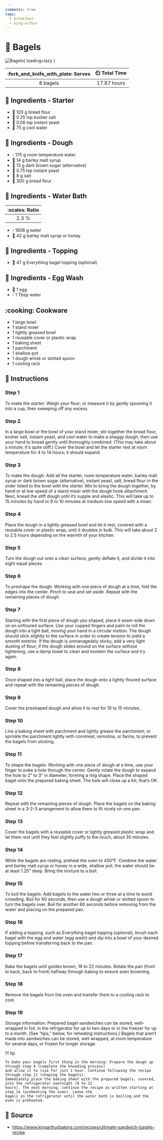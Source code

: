 ```yaml
---
comments: true
tags:
  - breakfast
  - king-arthur
---
```

# :bagel: Bagels

![Bagels][1]{ loading=lazy }

| :fork_and_knife_with_plate: Serves | :timer_clock: Total Time |
|:----------------------------------:|:-----------------------: |
| 8 bagels | 17.87 hours |

## :salt: Ingredients - Starter

- :ear_of_rice: 120 g bread flour
- :salt: 0.25 tsp kosher salt
- :microbe: 0.06 tsp instant yeast
- :ice_cube: 75 g cool water

## :salt: Ingredients - Dough

- :droplet: 170 g room temperature water
- :ear_of_rice: 14 g barley malt syrup
- :maple_leaf: 13 g dark brown sugar (alternative)
- :microbe: 0.75 tsp instant yeast
- :salt: 8 g salt
- :ear_of_rice: 300 g bread flour

## :salt: Ingredients - Water Bath

| :scales: Ratio |
|:-----:|
| 2.3 % |

- :droplet: 1808 g water
- :ear_of_rice: 42 g barley malt syrup or honey

## :salt: Ingredients - Topping

- :bagel: 47 g Everything bagel topping (optional)

## :salt: Ingredients - Egg Wash

- :egg: 1 egg
- :droplet: 1 Tbsp water

## :cooking: Cookware

- 1 large bowl
- 1 stand mixer
- 1 lightly greased bowl
- 1 reusable cover or plastic wrap
- 1 baking sheet
- 1 parchment
- 1 shallow pot
- 1 dough whisk or slotted spoon
- 1 cooling rack

## :pencil: Instructions

### Step 1

To make the starter: Weigh your flour; or measure it by gently spooning it into a cup, then sweeping off any excess.

### Step 2

In a large bowl or the bowl of your stand mixer, stir together the bread flour, kosher salt, instant yeast, and cool
water to make a shaggy dough, then use your hand to knead gently until thoroughly combined. (This may take about a
minute; it's quite stiff.) Cover the bowl and let the starter rest at room temperature for 4 to 14 hours; it should
expand.

### Step 3

To make the dough: Add all the starter, room temperature water, barley malt syrup or dark brown sugar (alternative),
instant yeast, salt, bread flour in the order listed to the bowl with the starter. Mix to bring the dough together, by
hand or at low speed of a stand mixer with the dough hook attachment. Next, knead the stiff dough until it’s supple and
elastic. This will take up to 15 minutes by hand or 8 to 10 minutes at medium-low speed with a mixer.

### Step 4

Place the dough in a lightly greased bowl and let it rest, covered with a reusable cover or plastic wrap, until it
doubles in bulk. This will take about 2 to 2.5 hours depending on the warmth of your kitchen.

### Step 5

Turn the dough out onto a clean surface, gently deflate it, and divide it into eight equal pieces.

### Step 6

To preshape the dough: Working with one piece of dough at a time, fold the edges into the center. Pinch to seal and set
aside. Repeat with the remaining pieces of dough.

### Step 7

Starting with the first piece of dough you shaped, place it seam-side down on an unfloured surface. Use your cupped
fingers and palm to roll the dough into a tight ball, moving your hand in a circular motion. The dough should stick
slightly to the surface in order to create tension to yield a smooth exterior. If the dough is unmanageably sticky, add
a very light dusting of flour; if the dough slides around on the surface without tightening, use a damp towel to clean
and moisten the surface and try again.

### Step 8

Once shaped into a tight ball, place the dough onto a lightly floured surface and repeat with the remaining pieces of
dough.

### Step 9

Cover the preshaped dough and allow it to rest for 10 to 15 minutes.

### Step 10

Line a baking sheet with parchment and lightly grease the parchment; or sprinkle the parchment lightly with cornmeal,
semolina, or farina, to prevent the bagels from sticking.

### Step 11

To shape the bagels: Working with one piece of dough at a time, use your finger to poke a hole through the center.
Gently rotate the dough to expand the hole to 2" to 3" in diameter, forming a ring shape. Place the shaped bagel onto
the prepared baking sheet. The hole will close up a bit; that’s OK.

### Step 12

Repeat with the remaining pieces of dough. Place the bagels on the baking sheet in a 3-2-3 arrangement to allow them to
fit nicely on one pan.

### Step 13

Cover the bagels with a reusable cover or lightly greased plastic wrap and let them rest until they feel slightly puffy
to the touch, about 30 minutes.

### Step 14

While the bagels are resting, preheat the oven to 450°F. Combine the water and barley malt syrup or honey in a wide,
shallow pot; the water should be at least 1.25" deep. Bring the mixture to a boil.

### Step 15

To boil the bagels: Add bagels to the water two or three at a time to avoid crowding. Boil for 60 seconds, then use a
dough whisk or slotted spoon to turn the bagels over. Boil for another 60 seconds before removing from the water and
placing on the prepared pan.

### Step 16

If adding a topping, such as Everything bagel topping (optional), brush each bagel with the egg and water (egg wash) and
dip into a bowl of your desired topping before transferring back to the pan.

### Step 17

Bake the bagels until golden brown, 18 to 22 minutes. Rotate the pan (front to back, back to front) halfway through
baking to ensure even browning.

### Step 18

Remove the bagels from the oven and transfer them to a cooling rack to cool.

### Step 19

Storage information: Prepared bagel sandwiches can be stored, well-wrapped in foil, in the refrigerator for up to two
days or in the freezer for up to a month. (See “tips,” below, for reheating instructions.) Bagels that aren’t made
into sandwiches can be stored, well wrapped, at room temperature for several days, or frozen for longer storage.

!!! tip

    To bake your bagels first thing in the morning: Prepare the dough up through step 4 (complete the kneading process)
    and allow it to rise for just 1 hour. Continue following the recipe through step 11 (shaping the bagels).
    Immediately place the baking sheet with the prepared bagels, covered, into the refrigerator overnight (8 to 12
    hours). The next morning, continue the recipe as written starting at step 14 (preheating the oven). Leave the
    bagels in the refrigerator until the water bath is boiling and the oven is preheated.

## :link: Source

- <https://www.kingarthurbaking.com/recipes/ultimate-sandwich-bagels-recipe>

[1]: <../assets/images/bagels.jpg>
